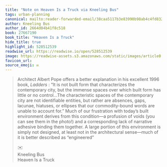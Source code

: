 ```yaml
---
title: "Note on Heaven Is a Truck via Kneeling Bus"
tags: urban-planning
canonical: mailto:reader-forwarded-email/38caa5117b3e83990b98ab4c4fd832e5
author: Kneeling Bus
author_id: 2664d04b41f8c518
book: 27667190
book_title: "Heaven Is a Truck"
hide_title: true
highlight_id: 528512539
readwise_url: https://readwise.io/open/528512539
image: https://readwise-assets.s3.amazonaws.com/static/images/article0.00998d930354.png
favicon_url: 
source_emoji: ✉️
---
```


> Architect Albert Pope offers a better explanation in his excellent 1996 book, *Ladders* : “It is not built form that characterizes the contemporary city, but the immense spaces over which built form has little or no control…The characteristic spaces of the contemporary city are not identifiable entities, but rather are absences, gaps, lacunae, hiatuses, or ellipses that our commodity-bound words are unable to account for.” Much of our frustration with today’s built environment derives from this condition—a profusion of voids (you can see them in the photo!) and a corresponding lack of narrative adhesive binding them together. A large portion of this environment is simply not designed, at least not in the architectural sense—much of it is better described as “engineered”
> <div class="quoteback-footer"><div class="quoteback-avatar"><span class="mini-emoji"> ✉️</span></div><div class="quoteback-metadata"><div class="metadata-inner"><span style="display:none">FROM:</span><div aria-label="Kneeling Bus" class="quoteback-author"> Kneeling Bus</div><div aria-label="Heaven Is a Truck" class="quoteback-title"> Heaven Is a Truck</div></div></div></div>